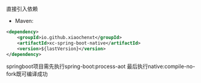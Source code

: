直接引入依赖
- Maven:
```xml
<dependency>
    <groupId>io.github.xiaochenxt</groupId>
    <artifactId>xc-spring-boot-native</artifactId>
    <version>${lastVersion}</version>
</dependency>
```
springboot项目需先执行spring-boot:process-aot
最后执行native:compile-no-fork既可编译成功
